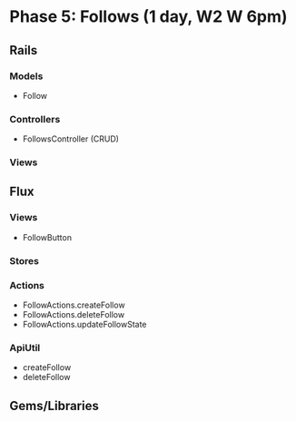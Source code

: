 # Phase 5: Follows (1 day, W2 W 6pm)

## Rails

### Models

* Follow

### Controllers

* FollowsController (CRUD)

### Views

## Flux

### Views

* FollowButton

### Stores

### Actions

* FollowActions.createFollow
* FollowActions.deleteFollow
* FollowActions.updateFollowState

### ApiUtil

* createFollow
* deleteFollow

## Gems/Libraries
